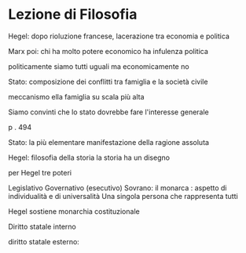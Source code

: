 # Lezione di Filosofia


Hegel: dopo rioluzione francese, lacerazione tra economia e politica

Marx poi: chi ha molto potere economico ha infulenza politica


politicamente siamo tutti uguali ma economicamente no


Stato: composizione dei conflitti tra famiglia e la società civile


meccanismo ella famiglia su scala più alta


Siamo convinti che lo stato dovrebbe fare l'interesse generale


p . 494



Stato: la più elementare manifestazione della ragione assoluta

Hegel: filosofia della storia
la storia ha un disegno

per Hegel tre poteri

Legislativo
Governativo (esecutivo)
Sovrano: il monarca : aspetto di individualità e di universalità
Una singola persona che rappresenta tutti

Hegel sostiene monarchia costituzionale

Diritto statale interno


diritto statale esterno:
<!--stackedit_data:
eyJoaXN0b3J5IjpbMTI0MTI4MTgyOCwtMTA3OTQ1NTk3NF19
-->
